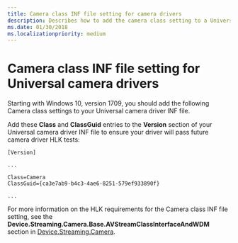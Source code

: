 ```yaml
---
title: Camera class INF file setting for camera drivers
description: Describes how to add the camera class setting to a Universal camera driver INF file.
ms.date: 01/30/2018
ms.localizationpriority: medium
---
```


# Camera class INF file setting for Universal camera drivers

Starting with Windows 10, version 1709, you should add the following Camera class settings to your Universal camera driver INF file.

Add these **Class** and **ClassGuid** entries to the **Version** section of your Universal camera driver INF file to ensure your driver will pass future camera driver HLK tests:

```INF
[Version]

...

Class=Camera
ClassGuid={ca3e7ab9-b4c3-4ae6-8251-579ef933890f}

...
```


For more information on the HLK requirements for the Camera class INF file setting, see the **Device.Streaming.Camera.Base.AVStreamClassInterfaceAndWDM** section in [Device.Streaming.Camera](https://docs.microsoft.com/windows-hardware/design/compatibility/device-streaming-camera).




